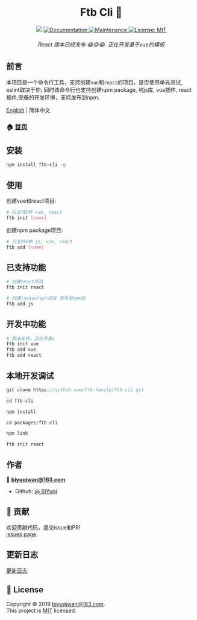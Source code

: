 <h1 align="center">Ftb Cli 👋</h1>
<p align="center">
  <img src="https://badge.fury.io/js/ftb-cli.svg" />
  <a href=" ">
    <img alt="Documentation" src="https://img.shields.io/badge/documentation-yes-brightgreen.svg" target="_blank" />
  </a>
  <a href="https://github.com/ftb-family/ftb-cli/graphs/commit-activity">
    <img alt="Maintenance" src="https://img.shields.io/badge/Maintained%3F-yes-green.svg" target="_blank" />
  </a>
  <a href="https://github.com/ftb-family/ftb-cli/blob/master/LICENSE">
    <img alt="License: MIT" src="https://img.shields.io/badge/License-MIT-yellow.svg" target="_blank" />
  </a>
</p>

<h6 align="center">React 版本已经发布 😂😝😂. 正在开发基于vue的模板</h6>

## 前言
本项目是一个命令行工具，支持创建`vue`和`react`的项目，是否使用单元测试, eslint取决于你; 同时该命令行也支持创建npm package, 纯js库, vue插件, react插件,完备的开发环境，支持发布到npm.

[English](./README.md) | 简体中文

### 🏠 [首页](https://github.com/ftb-family/ftb-cli#readme)

## 安装

```sh
npm install ftb-cli -g
```

## 使用

创建vue和react项目:
```sh
# 只支持2种 vue, react
ftb init [name]
```

创建npm package项目:
```sh
# 只支持3种 js, vue, react
ftb add [name]
```
## 已支持功能
```sh
# 创建react项目
ftb init react

# 创建javascript项目 发布至npm包
ftb add js
```

## 开发中功能
```sh
# 暂未支持，正在开发s
ftb init vue
ftb add vue
ftb add react
```

## 本地开发调试
```js 
git clone https://github.com/ftb-family/ftb-cli.git

cd ftb-cli

npm install

cd packages/ftb-cli

npm link

ftb init react
```

## 作者

👤 **biyuqiwan@163.com**

* Github: [@ BiYuqi](https://github.com/BiYuqi )

## 🤝 贡献
欢迎贡献代码，提交issue和PR!<br />[issues page](https://github.com/ftb-family/ftb-cli/issues). 

## 更新日志
[更新日志](./packages/ftb-cli/CHANGELOG.md)

## 📝 License

Copyright © 2019 [biyuqiwan@163.com](https://github.com/ ).<br />
This project is [MIT](https://github.com/ftb-family/ftb-cli/blob/master/LICENSE) licensed.